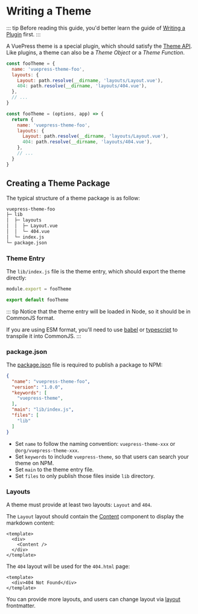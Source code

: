 # Writing a Theme

::: tip
Before reading this guide, you'd better learn the guide of [Writing a Plugin](./plugin.md) first.
:::

A VuePress theme is a special plugin, which should satisfy the [Theme API](../../reference/theme-api.md). Like plugins, a theme can also be a *Theme Object* or a *Theme Function*.

<CodeGroup>
  <CodeGroupItem title="Theme Object" active>

```js
const fooTheme = {
  name: 'vuepress-theme-foo',
  layouts: {
    Layout: path.resolve(__dirname, 'layouts/Layout.vue'),
    404: path.resolve(__dirname, 'layouts/404.vue'),
  },
  // ...
}
```

  </CodeGroupItem>

  <CodeGroupItem title="Theme Function">

```js
const fooTheme = (options, app) => {
  return {
    name: 'vuepress-theme-foo',
    layouts: {
      Layout: path.resolve(__dirname, 'layouts/Layout.vue'),
      404: path.resolve(__dirname, 'layouts/404.vue'),
    },
    // ...
  }
}
```

  </CodeGroupItem>
</CodeGroup>

## Creating a Theme Package

The typical structure of a theme package is as follow:

```bash
vuepress-theme-foo
├─ lib
│  ├─ layouts
│  │  ├─ Layout.vue
│  │  └─ 404.vue
│  └─ index.js
└─ package.json
```

### Theme Entry

The `lib/index.js` file is the theme entry, which should export the theme directly:

<CodeGroup>
  <CodeGroupItem title="CJS" active>

```js
module.export = fooTheme
```

  </CodeGroupItem>

  <CodeGroupItem title="ESM">

```js
export default fooTheme
```

  </CodeGroupItem>
</CodeGroup>

::: tip
Notice that the theme entry will be loaded in Node, so it should be in CommonJS format.

If you are using ESM format, you'll need to use [babel](https://babeljs.io/) or [typescript](https://www.typescriptlang.org/) to transpile it into CommonJS.
:::

### package.json

The [package.json](https://docs.npmjs.com/cli/v6/configuring-npm/package-json) file is required to publish a package to NPM:

```json
{
  "name": "vuepress-theme-foo",
  "version": "1.0.0",
  "keywords": [
    "vuepress-theme",
  ],
  "main": "lib/index.js",
  "files": [
    "lib"
  ]
}
```

- Set `name` to follow the naming convention: `vuepress-theme-xxx` or `@org/vuepress-theme-xxx`.
- Set `keywords` to include `vuepress-theme`, so that users can search your theme on NPM.
- Set `main` to the theme entry file.
- Set `files` to only publish those files inside `lib` directory.

### Layouts

A theme must provide at least two layouts: `Layout` and `404`.

The `Layout` layout should contain the [Content](../../reference/components.md#content) component to display the markdown content:

```vue
<template>
  <div>
    <Content />
  </div>
</template>
```

The `404` layout will be used for the `404.html` page:

```vue
<template>
  <div>404 Not Found</div>
</template>
```

You can provide more layouts, and users can change layout via [layout](../../reference/frontmatter.md#layout) frontmatter.
